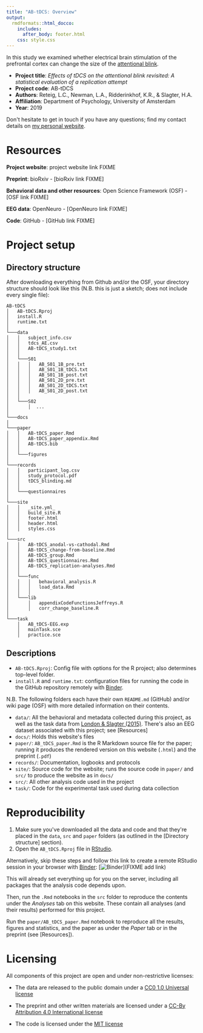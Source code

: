 ```yaml
---
title: "AB-tDCS: Overview"
output:
  rmdformats::html_docco:
    includes:
      after_body: footer.html
    css: style.css
---
```


In this study we examined whether electrical brain stimulation of the prefrontal cortex can change the size of the [attentional blink](http://www.scholarpedia.org/article/Attentional_blink).

* __Project title__: _Effects of tDCS on the attentional blink revisited: A statistical evaluation of a replication attempt_
* __Project code__: AB-tDCS
* __Authors__: Reteig, L.C., Newman, L.A., Ridderinkhof, K.R., & Slagter, H.A.
* __Affiliation__: Department of Psychology, University of Amsterdam
* __Year__: 2019

Don't hesitate to get in touch if you have any questions; find my contact details on [my personal website](https://lcreteig.github.io).

# Resources

__Project website__: project website link FIXME

__Preprint__: bioRxiv - [bioRxiv link FIXME]

__Behavioral data and other resources__: Open Science Framework (OSF) - [OSF link FIXME]

__EEG data__: OpenNeuro - [OpenNeuro link FIXME]

__Code__: GitHub - [GitHub link FIXME]


# Project setup

## Directory structure

After downloading everything from Github and/or the OSF, your directory structure should look like this (N.B. this is just a sketch; does not include every single file):

```
AB-tDCS
│   AB-tDCS.Rproj
│   install.R
│   runtime.txt
│
└───data
│   │   subject_info.csv
│   │   tdcs_AE.csv
│   │   AB-tDCS_study1.txt
│   │
│   └───S01
│   │   │   AB_S01_1B_pre.txt
│   │   │   AB_S01_1B_tDCS.txt
│   │   │   AB_S01_1B_post.txt
│   │   │   AB_S01_2D_pre.txt
│   │   │   AB_S01_2D_tDCS.txt
│   │   │   AB_S01_2D_post.txt
│   │   
│   └───S02
│       │  ...
│
└───docs
│
└───paper
│   │   AB-tDCS_paper.Rmd
│   │   AB-tDCS_paper_appendix.Rmd
│   │   AB-tDCS.bib
│   │
│   └───figures
│   
└───records
│   │   participant_log.csv
│   │   study_protocol.pdf
│   │   tDCS_blinding.md
│   │
│   └───questionnaires
│
└───site
│   │   _site.yml_
│   │   build_site.R
│   │   footer.html
│   │   header.html
│   │   styles.css
│
└───src
│   │   AB-tDCS_anodal-vs-cathodal.Rmd
│   │   AB-tDCS_change-from-baseline.Rmd
│   │   AB-tDCS_group.Rmd
│   │   AB-tDCS_questionnaires.Rmd
│   │   AB-tDCS_replication-analyses.Rmd
│   │
│   └───func
│   │   │   behavioral_analysis.R
│   │   │   load_data.Rmd
│   │   │   
│   └───lib
│       │   appendixCodeFunctionsJeffreys.R
│       │   corr_change_baseline.R
│   
└───task
    │   AB_tDCS-EEG.exp
    │   mainTask.sce
    │   practice.sce
```

## Descriptions

* `AB-tDCS.Rproj`: Config file with options for the R project; also determines top-level folder.
* `install.R` and `runtime.txt`: configuration files for running the code in the GitHub repository remotely with [Binder](https://mybinder.org/).

N.B. The following folders each have their own `README.md` (GitHub) and/or wiki page (OSF) with more detailed information on their contents.

* `data/`: All the behavioral and metadata collected during this project, as well as the task data from [London & Slagter (2015)](https://doi.org/10.1162/jocn_a_00867). There's also an EEG dataset associated with this project; see [Resources]
* `docs/`: Holds this website's files
* `paper/`: `AB_tDCS_paper.Rmd` is the R Markdown source file for the paper; running it produces the rendered version on this website (`.html`) and the preprint (`.pdf`)
* `records/`: Documentation, logbooks and protocols
* `site/`: Source code for the website; runs the source code in `paper/` and `src/` to produce the website as in `docs/`
* `src/`: All other analysis code used in the project
* `task/`: Code for the experimental task used during data collection

# Reproducibility

1. Make sure you've downloaded all the data and code and that they're placed in the `data`, `src` and `paper` folders (as outlined in the [Directory structure] section).
2. Open the `AB_tDCS.Rproj` file in [RStudio](https://www.rstudio.com/).

Alternatively, skip these steps and follow this link to create a remote RStudio session in your browser with [Binder](https://mybinder.org/): [![Binder](https://mybinder.org/badge.svg)](FIXME add link)

This will already set everything up for you on the server, including all packages that the analysis code depends upon.

Then, run the `.Rmd` notebooks in the `src` folder to reproduce the contents under the _Analyses_ tab on this website. These contain all analyses (and their results) performed for this project.

Run the `paper/AB_tDCS_paper.Rmd` notebook to reproduce all the results, figures and statistics, and the paper as under the _Paper_ tab or in the preprint (see [Resources]).

# Licensing

All components of this project are open and under non-restrictive licenses:

* The data are released to the public domain under a [CC0 1.0 Universal license](https://creativecommons.org/publicdomain/zero/1.0/)

* The preprint and other written materials are licensed under a [CC-By Attribution 4.0 International license](https://creativecommons.org/licenses/by/4.0/)

* The code is licensed under the [MIT license](https://tldrlegal.com/license/mit-license)
